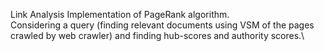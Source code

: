 Link Analysis
Implementation of PageRank algorithm.\
Considering a query (finding relevant documents using VSM of the pages crawled by web crawler) and finding hub-scores and authority scores.\
